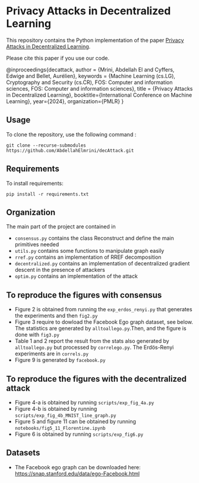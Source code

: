                 
# Privacy Attacks in Decentralized Learning

This repository contains the Python implementation of the paper [Privacy Attacks in Decentralized Learning](https://arxiv.org/abs/2402.10001).

Please cite this paper if you use our code.

@inproceedings{decattack,
    author = {Mrini,  Abdellah El and Cyffers,  Edwige and Bellet,  Aurélien},
  keywords = {Machine Learning (cs.LG),  Cryptography and Security (cs.CR),  FOS: Computer and information sciences,  FOS: Computer and information sciences},
  title = {Privacy Attacks in Decentralized Learning},
  booktitle={International Conference on Machine Learning},
  year={2024},
  organization={PMLR}
}



## Usage

To clone the repository, use the following command :
```
git clone --recurse-submodules https://github.com/AbdellahElmrini/decAttack.git
```
## Requirements

To install requirements:

```setup
pip install -r requirements.txt
```


## Organization
The main part of the project are contained in
- `consensus.py` contains the class Reconstruct and define the main primitives needed
- `utils.py` contains some functions to manipulate graph easily
- `rref.py` contains an implementation of RREF decomposition
- `decentralized.py` contains an implementation of decentralized gradient descent in the presence of attackers
- `optim.py` contains an implementation of the attack 


## To reproduce the figures with consensus
- Figure 2 is obtained from running the `exp_erdos_renyi.py` that generates the experiments and then `fig2.py`
- Figure 3 require to dowload the Facebook Ego graph dataset, see below. The statistics are generated by `alltoallego.py`.Then, and the figure is done with `fig3.py`
- Table 1 and 2 report the result from the stats also generated by `alltoallego.py` but processed by `correlego.py`. The Erdös-Renyi experiments are in `correls.py`
- Figure 9 is generated by `facebook.py`

## To reproduce the figures with the decentralized attack
- Figure 4-a is obtained by running `scripts/exp_fig_4a.py` 
- Figure 4-b is obtained by running `scripts/exp_fig_4b_MNIST_line_graph.py`
- Figure 5 and figure 11 can be obtained by running `notebooks/fig5_11_Florentine.ipynb`
- Figure 6 is obtained by running `scripts/exp_fig6.py`

## Datasets
- The Facebook ego graph can be downloaded here: https://snap.stanford.edu/data/ego-Facebook.html 